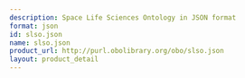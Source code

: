 ```yaml
---
description: Space Life Sciences Ontology in JSON format
format: json
id: slso.json
name: slso.json
product_url: http://purl.obolibrary.org/obo/slso.json
layout: product_detail
---
```

